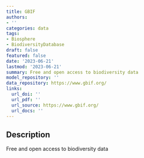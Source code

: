 ```yaml
---
title: GBIF
authors:
- ''
categories: data
tags:
- Biosphere
- BiodiversityDatabase
draft: false
featured: false
date: '2023-06-21'
lastmod: '2023-06-21'
summary: Free and open access to biodiversity data
model_repository: ''
data_repository: https://www.gbif.org/
links:
  url_doi: ''
  url_pdf: ''
  url_source: https://www.gbif.org/
  url_docs: ''
---
```


## Description

Free and open access to biodiversity data

